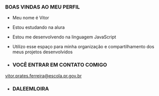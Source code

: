 ### BOAS VINDAS AO MEU PERFIL

- Meu nome é Vitor

- Estou estudando na alura
- Estou me desenvolvendo na linguagem JavaScript
- Utilizo esse espaço para minha organização e compartilhamento dos meus projetos desenvolvidos

- ### VOCÊ ENTRAR EM CONTATO COMIGO

vitor.prates.ferreira@escola.pr.gov.br
- ### DALEEMLOIRA
